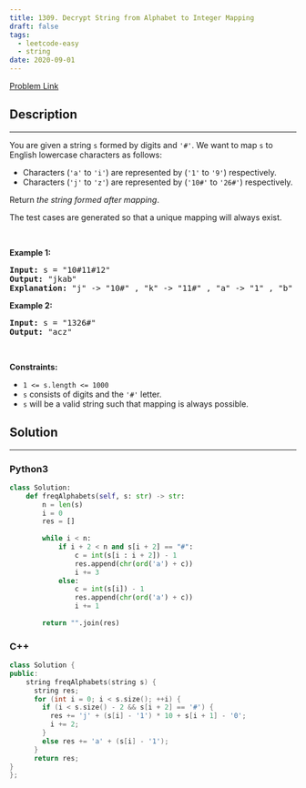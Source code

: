 ```yaml
---
title: 1309. Decrypt String from Alphabet to Integer Mapping
draft: false
tags: 
  - leetcode-easy
  - string
date: 2020-09-01
---
```


[Problem Link](https://leetcode.com/problems/decrypt-string-from-alphabet-to-integer-mapping/)

## Description

---
<p>You are given a string <code>s</code> formed by digits and <code>&#39;#&#39;</code>. We want to map <code>s</code> to English lowercase characters as follows:</p>

<ul>
	<li>Characters (<code>&#39;a&#39;</code> to <code>&#39;i&#39;</code>) are represented by (<code>&#39;1&#39;</code> to <code>&#39;9&#39;</code>) respectively.</li>
	<li>Characters (<code>&#39;j&#39;</code> to <code>&#39;z&#39;</code>) are represented by (<code>&#39;10#&#39;</code> to <code>&#39;26#&#39;</code>) respectively.</li>
</ul>

<p>Return <em>the string formed after mapping</em>.</p>

<p>The test cases are generated so that a unique mapping will always exist.</p>

<p>&nbsp;</p>
<p><strong class="example">Example 1:</strong></p>

<pre>
<strong>Input:</strong> s = &quot;10#11#12&quot;
<strong>Output:</strong> &quot;jkab&quot;
<strong>Explanation:</strong> &quot;j&quot; -&gt; &quot;10#&quot; , &quot;k&quot; -&gt; &quot;11#&quot; , &quot;a&quot; -&gt; &quot;1&quot; , &quot;b&quot; -&gt; &quot;2&quot;.
</pre>

<p><strong class="example">Example 2:</strong></p>

<pre>
<strong>Input:</strong> s = &quot;1326#&quot;
<strong>Output:</strong> &quot;acz&quot;
</pre>

<p>&nbsp;</p>
<p><strong>Constraints:</strong></p>

<ul>
	<li><code>1 &lt;= s.length &lt;= 1000</code></li>
	<li><code>s</code> consists of digits and the <code>&#39;#&#39;</code> letter.</li>
	<li><code>s</code> will be a valid string such that mapping is always possible.</li>
</ul>


## Solution

---
### Python3
``` py title='decrypt-string-from-alphabet-to-integer-mapping'
class Solution:
    def freqAlphabets(self, s: str) -> str:
        n = len(s)
        i = 0
        res = []
        
        while i < n:
            if i + 2 < n and s[i + 2] == "#":
                c = int(s[i : i + 2]) - 1
                res.append(chr(ord('a') + c))
                i += 3
            else:
                c = int(s[i]) - 1
                res.append(chr(ord('a') + c))
                i += 1
        
        return "".join(res)
```
### C++
``` cpp title='decrypt-string-from-alphabet-to-integer-mapping'
class Solution {
public:
    string freqAlphabets(string s) {
      string res;
      for (int i = 0; i < s.size(); ++i) {
        if (i < s.size() - 2 && s[i + 2] == '#') {
          res += 'j' + (s[i] - '1') * 10 + s[i + 1] - '0';
          i += 2;
        }
        else res += 'a' + (s[i] - '1');
      }
      return res;
}
};
```

